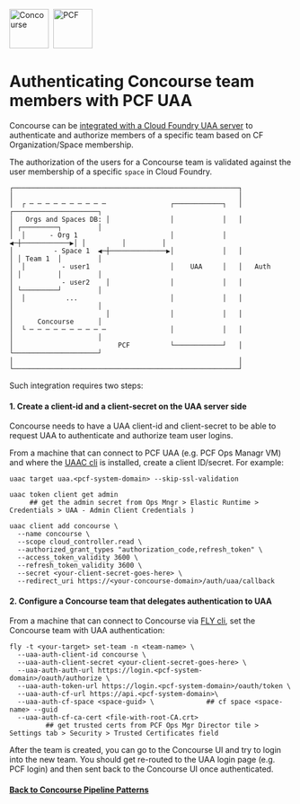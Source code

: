 <img src="https://dtb5pzswcit1e.cloudfront.net/assets/images/product_logos/icon-concourse@2x.png" alt="Concourse" height="70"/>&nbsp;
<img src="https://dtb5pzswcit1e.cloudfront.net/assets/images/product_logos/icon_ipsec_add_on@2x.png" alt="PCF" height="70"/>





# Authenticating Concourse team members with PCF UAA

Concourse can be [integrated with a Cloud Foundry UAA server](http://concourse.ci/teams.html#uaa-cf-auth) to authenticate and authorize members of a specific team based on CF Organization/Space membership.

The authorization of the users for a Concourse team is validated against the user membership of a specific `space` in Cloud Foundry.

```
┌────────────────────────────────────────────────────────┐                                    
│                                                        │                                    
│  ┌ ─ ─ ─ ─ ─ ─ ─ ─ ─ ─                ┌────────────┐   │             ┌─────────────────────┐
│   Orgs and Spaces DB: │               │            │   │             │ ┌─────────┐         │
│  │      - Org 1                       │            │ ◀─┼────────────▶│ │         │         │
│          - Space 1  ◀─┼──────────────▶│            │   │             │ │ Team 1  │         │
│  │         - user1                    │    UAA     │   │   Auth      │ │         │         │
│            - user2    │               │            │   │             │ └─────────┘         │
│  │          ...                       │            │   │             │                     │
│                       │               │            │   │             │      Concourse      │
│  └ ─ ─ ─ ─ ─ ─ ─ ─ ─ ─                │            │   │             │                     │
│                          PCF          └────────────┘   │             └─────────────────────┘
│                                                        │                                    
└────────────────────────────────────────────────────────┘                                    
```

Such integration requires two steps:

#### 1. Create a client-id and a client-secret on the UAA server side

Concourse needs to have a UAA client-id and client-secret to be able to request UAA to authenticate and authorize team user logins.

From a machine that can connect to PCF UAA (e.g. PCF Ops Managr VM) and where the [UAAC cli](https://docs.cloudfoundry.org/uaa/uaa-user-management.html) is installed, create a client ID/secret. For example:

```
uaac target uaa.<pcf-system-domain> --skip-ssl-validation

uaac token client get admin   
     ## get the admin secret from Ops Mngr > Elastic Runtime > Credentials > UAA - Admin Client Credentials )

uaac client add concourse \
  --name concourse \
  --scope cloud_controller.read \
  --authorized_grant_types "authorization_code,refresh_token" \
  --access_token_validity 3600 \
  --refresh_token_validity 3600 \
  --secret <your-client-secret-goes-here> \     
  --redirect_uri https://<your-concourse-domain>/auth/uaa/callback
```


#### 2. Configure a Concourse team that delegates authentication to UAA

From a machine that can connect to Concourse via [FLY cli](http://concourse.ci/fly-cli.html), set the Concourse team with UAA authentication:

```
fly -t <your-target> set-team -n <team-name> \
  --uaa-auth-client-id concourse \
  --uaa-auth-client-secret <your-client-secret-goes-here> \
  --uaa-auth-auth-url https://login.<pcf-system-domain>/oauth/authorize \
  --uaa-auth-token-url https://login.<pcf-system-domain>/oauth/token \
  --uaa-auth-cf-url https://api.<pcf-system-domain>\
  --uaa-auth-cf-space <space-guid> \             ## cf space <space-name> --guid
  --uaa-auth-cf-ca-cert <file-with-root-CA.crt>      
         ## get trusted certs from PCF Ops Mgr Director tile > Settings tab > Security > Trusted Certificates field
```

After the team is created, you can go to the Concourse UI and try to login into the new team.
You should get re-routed to the UAA login page (e.g. PCF login) and then sent back to the Concourse UI once authenticated.

#### [Back to Concourse Pipeline Patterns](..)
